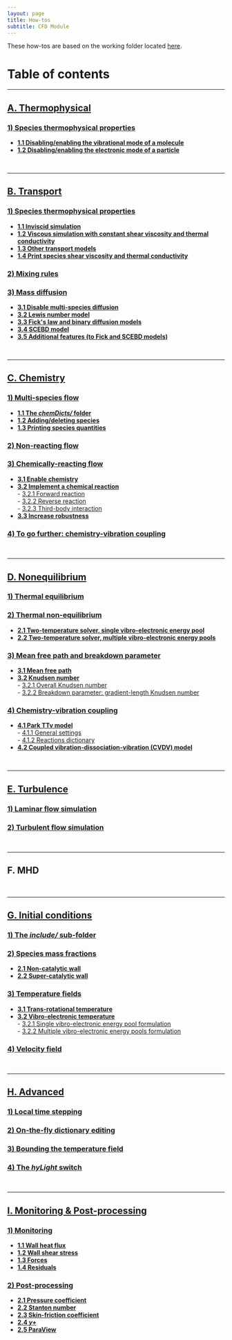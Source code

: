 ```yaml
---
layout: page
title: How-tos
subtitle: CFD Module
---
```


These how-tos are based on the working folder located [here](https://github.com/vincentcasseau/hyStrath/tree/master/run/hyStrath/hy2Foam/genericCase).  

# Table of contents

---  
## [A. Thermophysical](https://vincentcasseau.github.io/how-tos-cfd-thermophysical/)
### [1) Species thermophysical properties](https://vincentcasseau.github.io/how-tos-cfd-thermophysical/#1-species-thermophysical-properties)
+ **[1.1 Disabling/enabling the vibrational mode of a molecule](https://vincentcasseau.github.io/how-tos-cfd-thermophysical/#11-disablingenabling-the-vibrational-mode-of-a-molecule)**  
+ **[1.2 Disabling/enabling the electronic mode of a particle](https://vincentcasseau.github.io/how-tos-cfd-thermophysical/#12-disablingenabling-the-electronic-mode-of-a-particle)**  

<br>

---  
## [B. Transport](https://github.com/vincentcasseau/hyStrath/wiki/How-to-::-Transport)
### [1) Species thermophysical properties](https://github.com/vincentcasseau/hyStrath/wiki/How-to-::-Transport#1-individual-shear-viscosity-and-thermal-conductivity)
+ **[1.1 Inviscid simulation](https://github.com/vincentcasseau/hyStrath/wiki/How-to-::-Transport#11-inviscid-simulation)**  
+ **[1.2 Viscous simulation with constant shear viscosity and thermal conductivity](https://github.com/vincentcasseau/hyStrath/wiki/How-to-::-Transport#12-viscous-simulation-with-constant-shear-viscosity-and-thermal-conductivity)**  
+ **[1.3 Other transport models](https://github.com/vincentcasseau/hyStrath/wiki/How-to-::-Transport#13-to-go-further)**  
+ **[1.4 Print species shear viscosity and thermal conductivity](https://github.com/vincentcasseau/hyStrath/wiki/How-to-::-Transport#14-print-species-shear-viscosity-and-thermal-conductivity)**  

### [2) Mixing rules](https://github.com/vincentcasseau/hyStrath/wiki/How-to-::-Transport#2-mixing-rules)  

### [3) Mass diffusion](https://github.com/vincentcasseau/hyStrath/wiki/How-to-::-Transport#3-mass-diffusion)  
+ **[3.1 Disable multi-species diffusion](https://github.com/vincentcasseau/hyStrath/wiki/How-to-::-Transport#31-disable-multi-species-diffusion)**  
+ **[3.2 Lewis number model](https://github.com/vincentcasseau/hyStrath/wiki/How-to-::-Transport#32-lewis-number-model)**  
+ **[3.3 Fick's law and binary diffusion models](https://github.com/vincentcasseau/hyStrath/wiki/How-to-::-Transport#33-ficks-law-and-binary-diffusion-models)**  
+ **[3.4 SCEBD model](https://github.com/vincentcasseau/hyStrath/wiki/How-to-::-Transport#34-scebd-model)**  
+ **[3.5 Additional features (to Fick and SCEBD models)](https://github.com/vincentcasseau/hyStrath/wiki/How-to-::-Transport#35-additional-features-to-fick-and-scebd-models)**  

<br>

---  
## [C. Chemistry](https://github.com/vincentcasseau/hyStrath/wiki/How-to-::-Chemistry)
### [1) Multi-species flow](https://github.com/vincentcasseau/hyStrath/wiki/How-to-::-Chemistry#1-multi-species-flow)
+ **[1.1 The _chemDicts/_ folder](https://github.com/vincentcasseau/hyStrath/wiki/How-to-::-Chemistry#11-the-chemdicts-folder)**  
+ **[1.2 Adding/deleting species](https://github.com/vincentcasseau/hyStrath/wiki/How-to-::-Chemistry#12-addingdeleting-species)** 
+ **[1.3 Printing species quantities](https://github.com/vincentcasseau/hyStrath/wiki/How-to-::-Chemistry#13-printing-species-quantities)**  

### [2) Non-reacting flow](https://github.com/vincentcasseau/hyStrath/wiki/How-to-::-Chemistry#2-non-reacting-flow)

### [3) Chemically-reacting flow](https://github.com/vincentcasseau/hyStrath/wiki/How-to-::-Chemistry#3-chemically-reacting-flow)
+ **[3.1 Enable chemistry](https://github.com/vincentcasseau/hyStrath/wiki/How-to-::-Chemistry#31-enable-chemistry)**  
+ **[3.2 Implement a chemical reaction](https://github.com/vincentcasseau/hyStrath/wiki/How-to-::-Chemistry#32-implementing-a-chemical-reaction)**  
      - [3.2.1 Forward reaction](https://github.com/vincentcasseau/hyStrath/wiki/How-to-::-Chemistry#321-forward-reaction)  
      - [3.2.2 Reverse reaction](https://github.com/vincentcasseau/hyStrath/wiki/How-to-::-Chemistry#322-reverse-reaction)  
      - [3.2.3 Third-body interaction](https://github.com/vincentcasseau/hyStrath/wiki/How-to-::-Chemistry#323-third-body-interaction)  
+ **[3.3 Increase robustness](https://github.com/vincentcasseau/hyStrath/wiki/How-to-::-Chemistry#33--increase-robustness)**  

### [4) To go further: chemistry-vibration coupling](https://github.com/vincentcasseau/hyStrath/wiki/How-to-::-Chemistry#4-to-go-further-chemistry-vibration-coupling)

<br>

--- 
## [D. Nonequilibrium](https://github.com/vincentcasseau/hyStrath/wiki/How-to-::-Nonequilibrium)
### [1) Thermal equilibrium](https://github.com/vincentcasseau/hyStrath/wiki/How-to-::-Nonequilibrium#1-thermal-equilibrium)

### [2) Thermal non-equilibrium](https://github.com/vincentcasseau/hyStrath/wiki/How-to-::-Nonequilibrium#2-thermal-non-equilibrium)
+ **[2.1 Two-temperature solver, single vibro-electronic energy pool](https://github.com/vincentcasseau/hyStrath/wiki/How-to-::-Nonequilibrium#21-two-temperature-solver-single-vibro-electronic-energy-pool)**  
+ **[2.2 Two-temperature solver, multiple vibro-electronic energy pools](https://github.com/vincentcasseau/hyStrath/wiki/How-to-::-Nonequilibrium#22-two-temperature-solver-multiple-vibro-electronic-energy-pools)** 

### [3) Mean free path and breakdown parameter](https://github.com/vincentcasseau/hyStrath/wiki/How-to-::-Nonequilibrium#3-mean-free-path-and-breakdown-parameter)  
+ **[3.1 Mean free path](https://github.com/vincentcasseau/hyStrath/wiki/How-to-::-Nonequilibrium#31-mean-free-path)**    
+ **[3.2 Knudsen number](https://github.com/vincentcasseau/hyStrath/wiki/How-to-::-Nonequilibrium#32-knudsen-number)**  
      - [3.2.1 Overall Knudsen number](https://github.com/vincentcasseau/hyStrath/wiki/How-to-::-Nonequilibrium#321-overall-knudsen-number)  
      - [3.2.2 Breakdown parameter: gradient-length Knudsen number](https://github.com/vincentcasseau/hyStrath/wiki/How-to-::-Nonequilibrium#322-breakdown-parameter-gradient-length-knudsen-number)  

### [4) Chemistry-vibration coupling](https://github.com/vincentcasseau/hyStrath/wiki/How-to-::-Nonequilibrium#4-chemistry-vibration-coupling)  
+ **[4.1 Park TTv model](https://github.com/vincentcasseau/hyStrath/wiki/How-to-::-Nonequilibrium#41-park-ttv-model)**  
      - [4.1.1 General settings](https://github.com/vincentcasseau/hyStrath/wiki/How-to-::-Nonequilibrium#411-general-settings)  
      - [4.1.2 Reactions dictionary](https://github.com/vincentcasseau/hyStrath/wiki/How-to-::-Nonequilibrium#412-reactions-dictionary)  
+ **[4.2 Coupled vibration-dissociation-vibration (CVDV) model](https://github.com/vincentcasseau/hyStrath/wiki/How-to-::-Nonequilibrium#42-coupled-vibration-dissociation-vibration-cvdv-model)**       

<br>

---  
## [E. Turbulence](https://github.com/vincentcasseau/hyStrath/wiki/How-to-::-Turbulence)
### [1) Laminar flow simulation](https://github.com/vincentcasseau/hyStrath/wiki/How-to-::-Turbulence#1-laminar-flow-simulation) 
 
### [2) Turbulent flow simulation](https://github.com/vincentcasseau/hyStrath/wiki/How-to-::-Turbulence#2-turbulent-flow-simulation) 

<br>

---  
## F. MHD

<br>

---  
## [G. Initial conditions](https://github.com/vincentcasseau/hyStrath/wiki/How-to-::-Initial-conditions)

### [1) The _include/_ sub-folder](https://github.com/vincentcasseau/hyStrath/wiki/How-to-::-Initial-conditions#1-the-include-sub-folder)

### [2) Species mass fractions](https://github.com/vincentcasseau/hyStrath/wiki/How-to-::-Initial-conditions#2-species-mass-fractions)  
+ **[2.1 Non-catalytic wall](https://github.com/vincentcasseau/hyStrath/wiki/How-to-::-Initial-conditions#21-non-catalytic-wall)**  
+ **[2.2 Super-catalytic wall](https://github.com/vincentcasseau/hyStrath/wiki/How-to-::-Initial-conditions#22-super-catalytic-wall)**

### [3) Temperature fields](https://github.com/vincentcasseau/hyStrath/wiki/How-to-::-Initial-conditions#3-temperature-fields)  
+ **[3.1 Trans-rotational temperature](https://github.com/vincentcasseau/hyStrath/wiki/How-to-::-Initial-conditions#31-trans-rotational-temperature)**  
+ **[3.2 Vibro-electronic temperature](https://github.com/vincentcasseau/hyStrath/wiki/How-to-::-Initial-conditions#32-vibro-electronic-temperature)**  
      - [3.2.1 Single vibro-electronic energy pool formulation](https://github.com/vincentcasseau/hyStrath/wiki/How-to-::-Initial-conditions#321-single-vibro-electronic-energy-pool-formulation)  
      - [3.2.2 Multiple vibro-electronic energy pools formulation](https://github.com/vincentcasseau/hyStrath/wiki/How-to-::-Initial-conditions#322-multiple-vibro-electronic-energy-pools-formulation)   
 
### [4) Velocity field](https://github.com/vincentcasseau/hyStrath/wiki/How-to-::-Initial-conditions#4-velocity-field)  

<br>

---  
## [H. Advanced](https://github.com/vincentcasseau/hyStrath/wiki/How-to-::-Advanced)

### [1) Local time stepping](https://github.com/vincentcasseau/hyStrath/wiki/How-to-::-Advanced#1-local-time-stepping)  

### [2) On-the-fly dictionary editing](https://github.com/vincentcasseau/hyStrath/wiki/How-to-::-Advanced#2-on-the-fly-dictionary-editing)  

### [3) Bounding the temperature field](https://github.com/vincentcasseau/hyStrath/wiki/How-to-::-Advanced#3-bounding-the-temperature-field) 

### [4) The _hyLight_ switch](https://github.com/vincentcasseau/hyStrath/wiki/How-to-::-Advanced#4-the-hylight-switch)   

<br>

---  
## [I. Monitoring & Post-processing](https://github.com/vincentcasseau/hyStrath/wiki/How-to-::-Monitoring-&-Post-processing)

### [1) Monitoring](https://github.com/vincentcasseau/hyStrath/wiki/How-to-::-Monitoring-&-Post-processing#1-monitoring)  
+ **[1.1 Wall heat flux](https://github.com/vincentcasseau/hyStrath/wiki/How-to-::-Monitoring-&-Post-processing#11-wall-heat-flux)**  
+ **[1.2 Wall shear stress](https://github.com/vincentcasseau/hyStrath/wiki/How-to-::-Monitoring-&-Post-processing#12-wall-shear-stress)**
+ **[1.3 Forces](https://github.com/vincentcasseau/hyStrath/wiki/How-to-::-Monitoring-&-Post-processing#13-forces)**  
+ **[1.4 Residuals](https://github.com/vincentcasseau/hyStrath/wiki/How-to-::-Monitoring-&-Post-processing#14-residuals)**  

### [2) Post-processing](https://github.com/vincentcasseau/hyStrath/wiki/How-to-::-Monitoring-&-Post-processing#2-post-processing)  
+ **[2.1 Pressure coefficient](https://github.com/vincentcasseau/hyStrath/wiki/How-to-::-Monitoring-&-Post-processing#21-pressure-coefficient)**  
+ **[2.2 Stanton number](https://github.com/vincentcasseau/hyStrath/wiki/How-to-::-Monitoring-&-Post-processing#22-stanton-number)**  
+ **[2.3 Skin-friction coefficient](https://github.com/vincentcasseau/hyStrath/wiki/How-to-::-Monitoring-&-Post-processing#23-skin-friction-coefficient)**  
+ **[2.4 _y+_](https://github.com/vincentcasseau/hyStrath/wiki/How-to-::-Monitoring-&-Post-processing#24-y)**  
+ **[2.5 ParaView](https://github.com/vincentcasseau/hyStrath/wiki/How-to-::-Monitoring-&-Post-processing#25-paraview)**  
